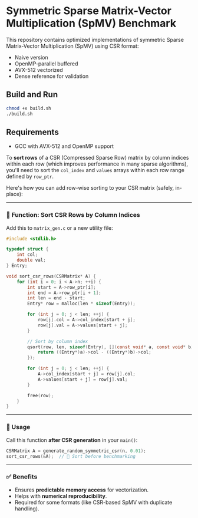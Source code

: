 # Symmetric Sparse Matrix-Vector Multiplication (SpMV) Benchmark

This repository contains optimized implementations of symmetric Sparse Matrix-Vector Multiplication (SpMV) using CSR format:
- Naive version
- OpenMP-parallel buffered
- AVX-512 vectorized
- Dense reference for validation

## Build and Run

```bash
chmod +x build.sh
./build.sh
```

## Requirements

- GCC with AVX-512 and OpenMP support

To **sort rows** of a CSR (Compressed Sparse Row) matrix by column indices within each row (which improves performance in many sparse algorithms), you'll need to sort the `col_index` and `values` arrays within each row range defined by `row_ptr`.

Here's how you can add row-wise sorting to your CSR matrix (safely, in-place):

---

### 🔧 **Function: Sort CSR Rows by Column Indices**

Add this to `matrix_gen.c` or a new utility file:

```c
#include <stdlib.h>

typedef struct {
    int col;
    double val;
} Entry;

void sort_csr_rows(CSRMatrix* A) {
    for (int i = 0; i < A->n; ++i) {
        int start = A->row_ptr[i];
        int end = A->row_ptr[i + 1];
        int len = end - start;
        Entry* row = malloc(len * sizeof(Entry));

        for (int j = 0; j < len; ++j) {
            row[j].col = A->col_index[start + j];
            row[j].val = A->values[start + j];
        }

        // Sort by column index
        qsort(row, len, sizeof(Entry), [](const void* a, const void* b) {
            return ((Entry*)a)->col - ((Entry*)b)->col;
        });

        for (int j = 0; j < len; ++j) {
            A->col_index[start + j] = row[j].col;
            A->values[start + j] = row[j].val;
        }

        free(row);
    }
}
```

---

### 📌 Usage

Call this function **after CSR generation** in your `main()`:

```c
CSRMatrix A = generate_random_symmetric_csr(n, 0.01);
sort_csr_rows(&A);  // 🔁 Sort before benchmarking
```

---

### ✅ Benefits

* Ensures **predictable memory access** for vectorization.
* Helps with **numerical reproducibility**.
* Required for some formats (like CSR-based SpMV with duplicate handling).